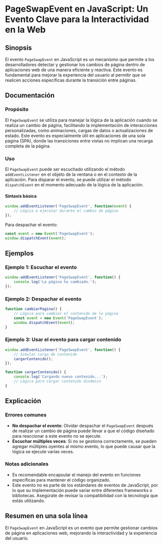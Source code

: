 <!--
Meta Description: # PageSwapEvent en JavaScript: Un Evento Clave para la Interactividad en la Web ## Sinopsis El evento `PageSwapEvent` en JavaScript es un mecanismo qu...
Meta Keywords: evento, pageswapevent, para, javascript, página
-->

# PageSwapEvent en JavaScript: Un Evento Clave para la Interactividad en la Web

## Sinopsis
El evento `PageSwapEvent` en JavaScript es un mecanismo que permite a los desarrolladores detectar y gestionar los cambios de página dentro de aplicaciones web de una manera eficiente y reactiva. Este evento es fundamental para mejorar la experiencia del usuario al permitir que se realicen acciones específicas durante la transición entre páginas.

## Documentación
### Propósito
El `PageSwapEvent` se utiliza para manejar la lógica de la aplicación cuando se realiza un cambio de página, facilitando la implementación de interacciones personalizadas, como animaciones, cargas de datos o actualizaciones de estado. Este evento es especialmente útil en aplicaciones de una sola página (SPA), donde las transiciones entre vistas no implican una recarga completa de la página.

### Uso
El `PageSwapEvent` puede ser escuchado utilizando el método `addEventListener` en el objeto de la ventana o en el contexto de la aplicación. Para disparar el evento, se puede utilizar el método `dispatchEvent` en el momento adecuado de la lógica de la aplicación.

#### Sintaxis básica
```javascript
window.addEventListener('PageSwapEvent', function(event) {
    // Lógica a ejecutar durante el cambio de página
});
```

Para despachar el evento:
```javascript
const event = new Event('PageSwapEvent');
window.dispatchEvent(event);
```

## Ejemplos
### Ejemplo 1: Escuchar el evento
```javascript
window.addEventListener('PageSwapEvent', function() {
    console.log('La página ha cambiado.');
});
```

### Ejemplo 2: Despachar el evento
```javascript
function cambiarPagina() {
    // Lógica para cambiar el contenido de la página
    const event = new Event('PageSwapEvent');
    window.dispatchEvent(event);
}
```

### Ejemplo 3: Usar el evento para cargar contenido
```javascript
window.addEventListener('PageSwapEvent', function() {
    // Simular carga de contenido
    cargarContenido();
});

function cargarContenido() {
    console.log('Cargando nuevo contenido...');
    // Lógica para cargar contenido dinámico
}
```

## Explicación
### Errores comunes
- **No despachar el evento**: Olvidar despachar el `PageSwapEvent` después de realizar un cambio de página puede llevar a que el código diseñado para reaccionar a este evento no se ejecute.
- **Escuchar múltiples veces**: Si no se gestiona correctamente, se pueden agregar múltiples oyentes al mismo evento, lo que puede causar que la lógica se ejecute varias veces.

### Notas adicionales
- Es recomendable encapsular el manejo del evento en funciones específicas para mantener el código organizado.
- Este evento no es parte de los estándares de eventos de JavaScript, por lo que su implementación puede variar entre diferentes frameworks o bibliotecas. Asegúrate de revisar la compatibilidad con la tecnología que estás utilizando.

## Resumen en una sola línea
El `PageSwapEvent` en JavaScript es un evento que permite gestionar cambios de página en aplicaciones web, mejorando la interactividad y la experiencia del usuario.